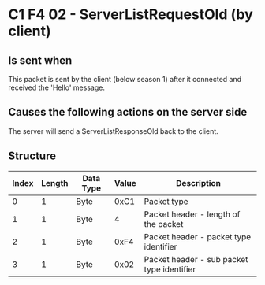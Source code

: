 # C1 F4 02 - ServerListRequestOld (by client)

## Is sent when

This packet is sent by the client (below season 1) after it connected and received the 'Hello' message.

## Causes the following actions on the server side

The server will send a ServerListResponseOld back to the client.

## Structure

| Index | Length | Data Type | Value | Description |
|-------|--------|-----------|-------|-------------|
| 0 | 1 |   Byte   | 0xC1  | [Packet type](PacketTypes.md) |
| 1 | 1 |    Byte   |   4   | Packet header - length of the packet |
| 2 | 1 |    Byte   | 0xF4  | Packet header - packet type identifier |
| 3 | 1 |    Byte   | 0x02  | Packet header - sub packet type identifier |
